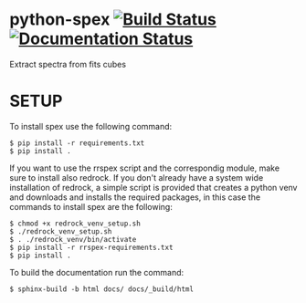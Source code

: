 # python-spex [![Build Status](https://app.travis-ci.com/mauritiusdadd/python-spex.svg?token=fRNrxziGGvs3HmNyD6gZ&branch=main)](https://app.travis-ci.com/mauritiusdadd/python-spex)[![Documentation Status](https://readthedocs.org/projects/python-spex/badge/?version=latest)](https://python-spex.readthedocs.io/en/latest/?badge=latest)

Extract spectra from fits cubes

# SETUP

To install spex use the following command:

    $ pip install -r requirements.txt
    $ pip install .

If you want to use the rrspex script and the correspondig module, make sure to install also redrock. If you don't already have a system wide installation of redrock, a simple script is provided that creates a python venv and downloads and installs the required packages, in this case the commands to install spex are the following:

    $ chmod +x redrock_venv_setup.sh
    $ ./redrock_venv_setup.sh
    $ . ./redrock_venv/bin/activate
    $ pip install -r rrspex-requirements.txt
    $ pip install .


To build the documentation run the command:

    $ sphinx-build -b html docs/ docs/_build/html
